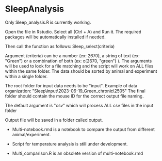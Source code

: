 # SleepAnalysis

Only Sleep_analysis.R is currently working.

Open the file in Rstudio. Select all (Ctrl + A) and Run it.
The required packages will be automatically installed if needed.

Then call the function as follows:
Sleep_select(criteria)

Argument (criteria) can be a number (ex: 2670), a string of text (ex: "Green") or a combination of both (ex: c(2670, "green") ).
The arguments will be used to look for a file matching and the script will work on ALL files within the same folder. The data should be sorted by animal and experiment within a single folder.

The root folder for input data needs to be "input". Example of data organization: "Sleep\input\2023-06-19_Green_chronic\2505"
The final folder should contain the mouse ID for the correct output file naming.

The default argument is "csv" which will process ALL csv files in the input folder

Output file will be saved in a folder called output.

* Multi-notebook.rmd is a notebook to compare the output from different animal/experiment.

* Script for temperature analysis is still under development.

* Multi_comparison.R is an obsolete version of multi-notebook.rmd
